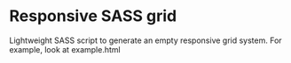 # Responsive SASS grid

Lightweight SASS script to generate an empty responsive grid system.
For example, look at example.html
